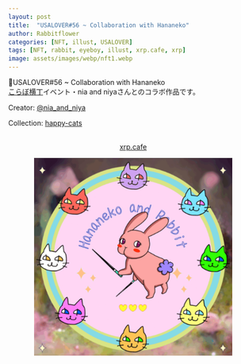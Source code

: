 ```yaml
---
layout: post
title:  "USALOVER#56 ~ Collaboration with Hananeko"
author: Rabbitflower
categories: [NFT, illust, USALOVER]
tags: [NFT, rabbit, eyeboy, illust, xrp.cafe, xrp]
image: assets/images/webp/nft1.webp
---
```


🐰USALOVER#56 ~ Collaboration with Hananeko  
<a target="_blank" href="https://newrabi.rabbitflowerdiary.com/collabo202505">こらぼ横丁</a>イベント・nia and niyaさんとのコラボ作品です。  
<!--more-->
<p>Creator: <a target="_blank" href="https://x.com/@nia_and_niya">@nia_and_niya</a><br>

Collection: <a target="_blank" href="https://xrp.cafe/collection/happy-cats">happy-cats</a><br>
<br>
<div style="text-align: center;"><a target="_blank" href="https://xrp.cafe/nft/000827108D3BB1B5DD412C0BC897016FC961D66C06CB9E9CC72AA04C04DB44B2" class="btn btn-primary">xrp.cafe</a></div>
</p>  


<div style="text-align: center;"><img src="assets/images/niaandniya.jpg" alt="USALOVER#56" width="400px"> </div>
